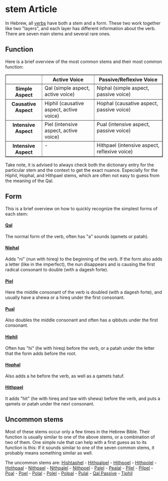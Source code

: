 # stem Article

In Hebrew, all [verbs](https://git.door43.org/Door43/en-uhg/src/master/content/verb/02.md) have both a stem and a form. These two work together like two "layers", and each layer has different information about the verb.
There are seven main stems and several rare ones.

## Function
Here is a brief overview of the most common stems and their most common function:
<table border="1" class="docutils">
<tbody valign="top">
<tr class="row-odd"><td></td><th>Active Voice</th><th>Passive/Reflexive Voice</th>
</tr>
<tr class="row-even"><th>Simple Aspect</th><td>Qal (simple aspect, active voice)</td><td>Niphal (simple aspect, passive voice)</td>
</tr>
<tr class="row-odd"><th>Causative Aspect</th><td>Hiphil (causative aspect, active voice)</td><td>Hophal (causative aspect, passive voice)</td>
</tr>
<tr class="row-even"><th>Intensive Aspect</th><td>Piel (intensive aspect, active voice)</td><td>Pual (intensive aspect, passive voice)</td>
</tr>
<tr class="row-odd"><th>Intensive Aspect</th><td>-</td><td>Hithpael (intensive aspect, reflexive voice)</td>
</tr>
</tbody>
</table>

Take note, it is advised to always check both the dictionary entry for the particular stem and the context to get the exact nuance. Especially for the Hiphil, Hophal, and Hithpael stems, which are often not easy to guess from the meaning of the Qal.

## Form
This is a brief overview on how to quickly recognize the simplest forms of each stem:

#### [Qal](https://git.door43.org/Door43/en-uhg/src/master/content/stem_qal/02.md)
The normal form of the verb, often has "a" sounds (qamets or patah).

#### [Niphal](https://git.door43.org/Door43/en-uhg/src/master/content/stem_niphal/02.md)
Adds "ni" (nun with hireq) to the beginning of the verb. If the form also adds a letter (like in the imperfect), the nun disappears and is causing the first radical consonant to double (with a dagesh forte).

#### [Piel](https://git.door43.org/Door43/en-uhg/src/master/content/stem_piel/02.md)
Here the middle consonant of the verb is doubled (with a dagesh forte), and usually have a shewa or a hireq under the first consonant.

#### [Pual](https://git.door43.org/Door43/en-uhg/src/master/content/stem_pual/02.md)
Also doubles the middle consonant and often has a qibbuts under the first consonant.

#### [Hiphil](https://git.door43.org/Door43/en-uhg/src/master/content/stem_hiphil/02.md)
Often has "hi" (he with hireq) before the verb, or a patah under the letter that the form adds before the root.

#### [Hophal](https://git.door43.org/Door43/en-uhg/src/master/content/stem_hophal/02.md)
Also adds a he before the verb, as well as a qamets hatuf.

#### [Hithpael](https://git.door43.org/Door43/en-uhg/src/master/content/stem_hithpael/02.md)
It adds "hit" (he with hireq and taw with shewa) before the verb, and puts a qamets or patah under the next consonant.

## Uncommon stems
Most of these stems occur only a few times in the Hebrew Bible. Their function is usually similar to one of the above stems, or a combination of two of them.
One simple rule that can help with a first guess as to its function is this: If it sounds similar to one of the seven common stems, it probably means something similar as well.

The uncommon stems are:
[Hishtaphel](https://git.door43.org/Door43/en-uhg/src/master/content/stem_hishtaphel/02.md) - [Hithpalpel](https://git.door43.org/Door43/en-uhg/src/master/content/stem_hithpalpel/02.md) - [Hithpoel](https://git.door43.org/Door43/en-uhg/src/master/content/stem_hithpoel/02.md) - [Hithpolel](https://git.door43.org/Door43/en-uhg/src/master/content/stem_hithpolel/02.md) - [Hothpaal](https://git.door43.org/Door43/en-uhg/src/master/content/stem_hothpaal/02.md) - [Nithpael](https://git.door43.org/Door43/en-uhg/src/master/content/stem_nithpael/02.md) - [Nithpalel](https://git.door43.org/Door43/en-uhg/src/master/content/stem_nithpalel/02.md) - [Nithpoel](https://git.door43.org/Door43/en-uhg/src/master/content/stem_nithpoel/02.md) - [Palel](https://git.door43.org/Door43/en-uhg/src/master/content/stem_palel/02.md) - [Pealal](https://git.door43.org/Door43/en-uhg/src/master/content/stem_pealal/02.md) - [Pilel](https://git.door43.org/Door43/en-uhg/src/master/content/stem_pilel/02.md) - [Pilpel](https://git.door43.org/Door43/en-uhg/src/master/content/stem_pilpel/02.md) - [Poal](https://git.door43.org/Door43/en-uhg/src/master/content/stem_poal/02.md) - [Poel](https://git.door43.org/Door43/en-uhg/src/master/content/stem_poel/02.md) - [Polal](https://git.door43.org/Door43/en-uhg/src/master/content/stem_polal/02.md) - [Polel](https://git.door43.org/Door43/en-uhg/src/master/content/stem_polel/02.md) - [Polpal](https://git.door43.org/Door43/en-uhg/src/master/content/stem_polpal/02.md) - [Pulal](https://git.door43.org/Door43/en-uhg/src/master/content/stem_pulal/02.md) - [Qal Passive](https://git.door43.org/Door43/en-uhg/src/master/content/stem_qal_passive/02.md) - [Tiphil](https://git.door43.org/Door43/en-uhg/src/master/content/stem_tiphil/02.md)